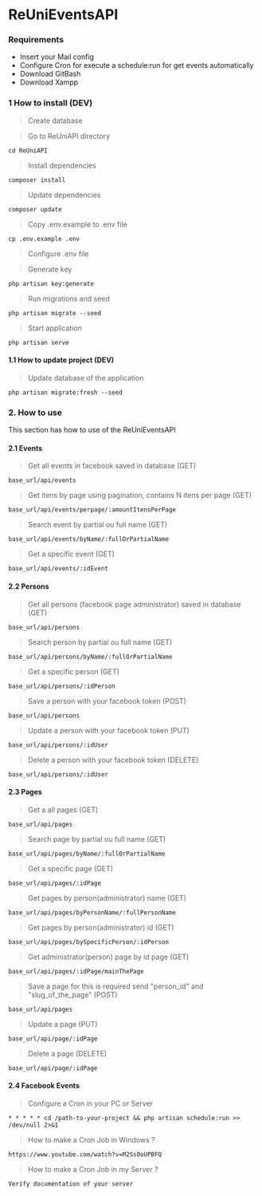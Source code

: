 # ReUniEventsAPI

### Requirements

* Insert your Mail config
* Configure Cron for execute a schedule:run for get events automatically
* Download GitBash
* Download Xampp
### 1 How to install (DEV)

> Create database

> Go to ReUniAPI directory

```
cd ReUniAPI
```

> Install dependencies

```
composer install
```
> Update dependencies

```
composer update
```

> Copy .env.example to .env file

```
cp .env.example .env
```

> Configure .env file

> Generate key

```
php artisan key:generate
```

> Run migrations and seed

```
php artisan migrate --seed
```

> Start application
```
php artisan serve
```

#### 1.1 How to update project (DEV)

> Update database of the application
```
php artisan migrate:fresh --seed
```

### 2. How to use

This section has how to use of the ReUniEventsAPI

#### 2.1 Events

> Get all events in facebook saved in database (GET)

```
base_url/api/events
```


> Get itens by page using pagination, contains N itens per page (GET)

```
base_url/api/events/perpage/:amountItensPerPage
```
> Search event by partial ou full name (GET)

```
base_url/api/events/byName/:fullOrPartialName
```

> Get a specific event (GET)

```
base_url/api/events/:idEvent
```

#### 2.2 Persons

> Get all persons (facebook page administrator) saved in database (GET)

```
base_url/api/persons
```

> Search person by partial ou full name (GET)

```
base_url/api/persons/byName/:fullOrPartialName
```

> Get a specific person (GET)

```
base_url/api/persons/:idPerson
```

> Save a person with your facebook token (POST)

```
base_url/api/persons
```

> Update a person with your facebook token (PUT)

```
base_url/api/persons/:idUser
```


> Delete a person with your facebook token (DELETE)

```
base_url/api/persons/:idUser
```

#### 2.3 Pages

> Get a all pages (GET)

```
base_url/api/pages
```

> Search page by partial ou full name (GET)

```
base_url/api/pages/byName/:fullOrPartialName
```

> Get a specific page (GET)

```
base_url/api/pages/:idPage
```

> Get pages by person(administrator) name (GET)

```
base_url/api/pages/byPersonName/:fullPersonName
```

> Get pages by person(administrator) id (GET)

```
base_url/api/pages/bySpecificPerson/:idPerson
```

> Get administrator(person) page by id page (GET)

```
base_url/api/pages/:idPage/mainThePage
```

> Save a page for this is required send "person_id" and "slug_of_the_page" (POST)

```
base_url/api/pages
```

> Update a page (PUT)

```
base_url/api/page/:idPage
```


> Delete a page (DELETE)

```
base_url/api/page/:idPage
```

#### 2.4 Facebook Events

> Configure a Cron in your PC or Server

```
* * * * * cd /path-to-your-project && php artisan schedule:run >> /dev/null 2>&1
```

> How to make a Cron Job in Windows ?

```
https://www.youtube.com/watch?v=M2Ss0oUPBFQ
```

> How to make a Cron Job in my Server ?

```
Verify documentation of your server
```


